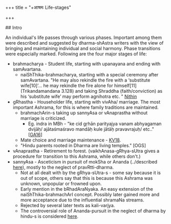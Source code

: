 +++
title = "+आश्रमः Life-stages"

+++
  

\## Intro

An individual's life passes through various phases. Important among them were described and suggested by dharma-shAstra writers with the view of bringing and maintaining individual and social harmony. Phase transitions were especially marked. Following are the four major stages of life: 

- brahmacharya - Student life, starting with upanayana and ending with samAvartana.
    - naiShThika-brahmacharya, starting with a special ceremony after samAvartana. "He may also rekindle the fire with a ‘substitute wife[10]’... he may rekindle the fire alone for himself[11] (Trikandamandana 3.128) and taking Shraddha (faith/conviction) as his ‘substitute wife’ may perform agnihotra etc. " [Nithin](http://indiafacts.org/sati-dharmic-perspective/#_ednref14)
- gRhastha - Householder life, starting with vivAha/ marriage. The most important Ashrama, for this is where family traditions are maintained. 
    - brahmachArin-s taking up sannyAsa or vAnaprastha without marriage is criticized.
        - Eg. indra in MBh - "ke cid gṛhān parityajya vanam abhyagaman dvijāḥ/ ajātaśmaśravo mandāḥ kule jātāḥ pravavrajuḥ/ etc.." \[[GA16](https://twitter.com/GhorAngirasa/status/756753649888481281)\]
    - Mate choice and marriage maintenance - [KV18](https://agnimaan.wordpress.com/2018/04/08/marriage-advice-for-hindu-snataka-s/).
    - "Hindu parents rooted in Dharma are living temples." \[OGS\]
- vAnaprastha - Retirement to forest. (vaikhAnasa-gRhya-sUtra gives a procedure for transition to this Ashrama, while others don't.)
- sannyAsa - Asceticism in pursuit of mokSha or Ananda (../described [here](../tattvam/puruShArtha/)), mostly to the neglect of pravRtti-dharma.
    - Not at all dealt with by the gRhya-sUtra-s - some say because it is out of scope, others say that this is because this Ashrama was unknown, unpopular or frowned upon.
    - Early mention in the bRhadAraNyaka. An easy extension of the naiShThika-brahmachArI concept. Possibly later gained more and more acceptance due to the influential shramaNa streams.
    - Rejected by several later texts as kali-varjya.
    - The controversial role of Ananda-pursuit in the neglect of dharma by hindu-s is considered [here](../../tattvam/purushaartha/).
